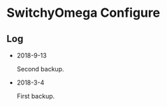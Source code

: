 SwitchyOmega Configure
======================

## Log

* 2018-9-13

  Second backup.

* 2018-3-4

  First backup.